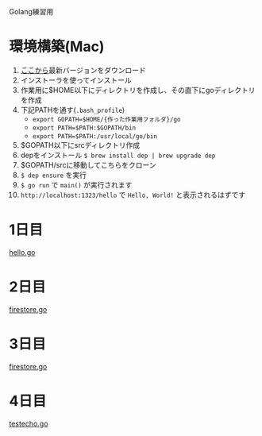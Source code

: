 Golang練習用

# 環境構築(Mac)
1. [ここから](https://golang.org/dl/)最新バージョンをダウンロード
1. インストーラを使ってインストール
1. 作業用に$HOME以下にディレクトリを作成し、その直下にgoディレクトリを作成
1. 下記PATHを通す(`.bash_profile`)
    * `export GOPATH=$HOME/{作った作業用フォルダ}/go`
    * `export PATH=$PATH:$GOPATH/bin`
    * `export PATH=$PATH:/usr/local/go/bin`
1. $GOPATH以下にsrcディレクトリ作成
1. depをインストール `$ brew install dep | brew upgrade dep`
1. $GOPATH/srcに移動してこちらをクローン
1. `$ dep ensure` を実行
1. `$ go run` で `main()` が実行されます
1. `http://localhost:1323/hello` で `Hello, World!` と表示されるはずです

# 1日目
[hello.go](./hello/hello.go)

# 2日目
[firestore.go](./firestore/firestore.go)

# 3日目
[firestore.go](./firestore/firestore.go)

# 4日目
[testecho.go](./testecho/testecho.go)
